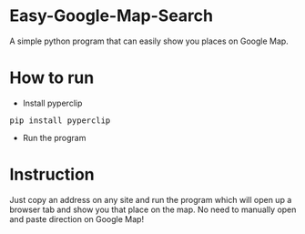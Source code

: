# Easy-Google-Map-Search

A simple python program that can easily show you places on Google Map.

# How to run

- Install pyperclip
<pre>pip install pyperclip</pre>
- Run the program

# Instruction
Just copy an address on any site and run the program which will open up a browser tab and show you that place on the map. No need to manually open and paste direction on Google Map!
